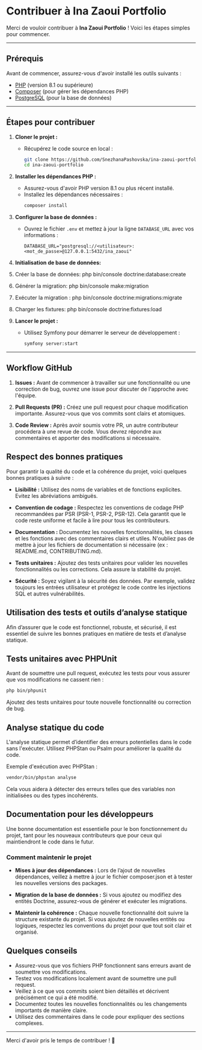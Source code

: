# Contribuer à Ina Zaoui Portfolio

Merci de vouloir contribuer à **Ina Zaoui Portfolio** ! Voici les étapes simples pour commencer.

---

## Prérequis

Avant de commencer, assurez-vous d'avoir installé les outils suivants :

- [PHP](https://www.php.net/) (version 8.1 ou supérieure)
- [Composer](https://getcomposer.org/) (pour gérer les dépendances PHP)
- [PostgreSQL](https://www.postgresql.org/) (pour la base de données)

---

## Étapes pour contribuer

1. **Cloner le projet :**

   - Récupérez le code source en local :
     ```bash
     git clone https://github.com/SnezhanaPashovska/ina-zaoui-portfolio.git
     cd ina-zaoui-portfolio
     ```

2. **Installer les dépendances PHP :**

   - Assurez-vous d'avoir PHP version 8.1 ou plus récent installé.
   - Installez les dépendances nécessaires :
     ```bash
     composer install
     ```

3. **Configurer la base de données :**

   - Ouvrez le fichier `.env` et mettez à jour la ligne `DATABASE_URL` avec vos informations :
     ```env
     DATABASE_URL="postgresql://<utilisateur>:<mot_de_passe>@127.0.0.1:5432/ina_zaoui"
     ```

4. **Initialisation de base de données:**

5. Créer la base de données: php bin/console doctrine:database:create
6. Générer la migration: php bin/console make:migration
7. Exécuter la migration : php bin/console doctrine:migrations:migrate
8. Charger les fixtures: php bin/console doctrine:fixtures:load

9. **Lancer le projet :**

   - Utilisez Symfony pour démarrer le serveur de développement :

     ```bash
     symfony server:start
     ```

---

## Workflow GitHub

1. **Issues :** Avant de commencer à travailler sur une fonctionnalité ou une correction de bug, ouvrez une issue pour discuter de l'approche avec l'équipe.

2. **Pull Requests (PR) :** Créez une pull request pour chaque modification importante. Assurez-vous que vos commits sont clairs et atomiques.

3. **Code Review :** Après avoir soumis votre PR, un autre contributeur procédera à une revue de code. Vous devrez répondre aux commentaires et apporter des modifications si nécessaire.

## Respect des bonnes pratiques

Pour garantir la qualité du code et la cohérence du projet, voici quelques bonnes pratiques à suivre :

- **Lisibilité :** Utilisez des noms de variables et de fonctions explicites. Evitez les abréviations ambiguës.

- **Convention de codage :** Respectez les conventions de codage PHP recommandées par PSR (PSR-1, PSR-2, PSR-12). Cela garantit que le code reste uniforme et facile à lire pour tous les contributeurs.

- **Documentation :** Documentez les nouvelles fonctionnalités, les classes et les fonctions avec des commentaires clairs et utiles. N'oubliez pas de mettre à jour les fichiers de documentation si nécessaire (ex : README.md, CONTRIBUTING.md).

- **Tests unitaires :** Ajoutez des tests unitaires pour valider les nouvelles fonctionnalités ou les corrections. Cela assure la stabilité du projet.

- **Sécurité :** Soyez vigilant à la sécurité des données. Par exemple, validez toujours les entrées utilisateur et protégez le code contre les injections SQL et autres vulnérabilités.

## Utilisation des tests et outils d’analyse statique

Afin d’assurer que le code est fonctionnel, robuste, et sécurisé, il est essentiel de suivre les bonnes pratiques en matière de tests et d’analyse statique.

## Tests unitaires avec PHPUnit

Avant de soumettre une pull request, exécutez les tests pour vous assurer que vos modifications ne cassent rien :

```bash
php bin/phpunit
```

Ajoutez des tests unitaires pour toute nouvelle fonctionnalité ou correction de bug.

## Analyse statique du code

L'analyse statique permet d’identifier des erreurs potentielles dans le code sans l'exécuter. Utilisez PHPStan ou Psalm pour améliorer la qualité du code.

Exemple d'exécution avec PHPStan :

```bash
vendor/bin/phpstan analyse
```

Cela vous aidera à détecter des erreurs telles que des variables non initialisées ou des types incohérents.

## Documentation pour les développeurs

Une bonne documentation est essentielle pour le bon fonctionnement du projet, tant pour les nouveaux contributeurs que pour ceux qui maintiendront le code dans le futur.

### Comment maintenir le projet

- **Mises à jour des dépendances :** Lors de l’ajout de nouvelles dépendances, veillez à mettre à jour le fichier composer.json et à tester les nouvelles versions des packages.

- **Migration de la base de données :** Si vous ajoutez ou modifiez des entités Doctrine, assurez-vous de générer et exécuter les migrations.

- **Maintenir la cohérence :** Chaque nouvelle fonctionnalité doit suivre la structure existante du projet. Si vous ajoutez de nouvelles entités ou logiques, respectez les conventions du projet pour que tout soit clair et organisé.

## Quelques conseils

- Assurez-vous que vos fichiers PHP fonctionnent sans erreurs avant de soumettre vos modifications.
- Testez vos modifications localement avant de soumettre une pull request.
- Veillez à ce que vos commits soient bien détaillés et décrivent précisément ce qui a été modifié.
- Documentez toutes les nouvelles fonctionnalités ou les changements importants de manière claire.
- Utilisez des commentaires dans le code pour expliquer des sections complexes.

---

Merci d'avoir pris le temps de contribuer ! 🎉
